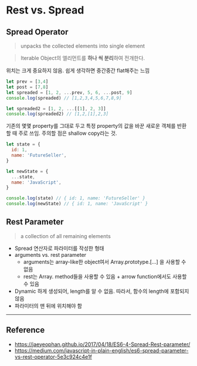 # Rest vs. Spread

## Spread **Operator**

> unpacks the collected elements into single element

> Iterable Object의 엘리먼트를 **하나 씩 분리**하여 전개한다.

위치는 크게 중요하지 않음. 쉽게 생각하면 중간중간 flat해주는 느낌

``` javascript
let prev = [3,4]
let post = [7,8]
let spreaded = [1, 2, ...prev, 5, 6, ...post, 9]
console.log(spreaded) // [1,2,3,4,5,6,7,8,9]

let spreaded2 = [1, 2, ...[[1], 2, 3]]
console.log(spreaded2) // [1,2,[1],2,3]
```

기존의 몇몇 property를 그대로 두고 특정 property의 값을 바꾼 새로운 객체를 반환할 때 주로 쓰임.
주의할 점은 shallow copy라는 것.

``` javascript
let state = {
  id: 1,
  name: 'FutureSeller',
}

let newState = {
  ...state,
  name: 'JavaScript',
}

console.log(state) // { id: 1, name: 'FutureSeller' }
console.log(newState) // { id: 1, name: 'JavaScript' }
```

## Rest **Parameter**

> a collection of all remaining elements

- Spread 연산자로 파라미터를 작성한 형태
- arguments vs. rest parameter
  - arguments는 array-like한 object여서 Array.prototype.[...] 을 사용할 수 없음
  - rest는 Array. method들을 사용할 수 있음 + arrow function에서도 사용할 수 있음
- Dynamic 하게 생성되어, length를 알 수 없음. 따라서, 함수의 length에 포함되지 않음
- 파라미터의 맨 뒤에 위치해야 함

---
## Reference
- https://jaeyeophan.github.io/2017/04/18/ES6-4-Spread-Rest-parameter/
- https://medium.com/javascript-in-plain-english/es6-spread-parameter-vs-rest-operator-5e3c924c4e1f